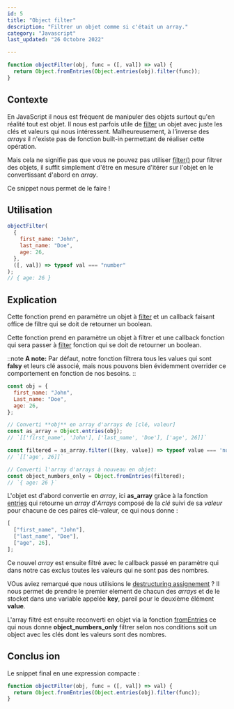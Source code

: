 ```yaml
---
id: 5
title: "Object filter"
description: "Filtrer un objet comme si c'était un array."
category: "Javascript"
last_updated: "26 Octobre 2022"

---
```


```js
function objectFilter(obj, func = ([, val]) => val) {
  return Object.fromEntries(Object.entries(obj).filter(func));
}
```

## Contexte

En JavaScript il nous est fréquent de manipuler des objets surtout qu'en réalité tout est objet. Il nous est parfois utile de [filter](https://developer.mozilla.org/en-US/docs/Web/JavaScript/Reference/Global_Objects/Array/filter) un objet avec juste les clés et valeurs qui nous intéressent. Malheureusement, à l'inverse des _arrays_ il n'existe pas de fonction built-in permettant de réaliser cette opération. 

Mais cela ne signifie pas que vous ne pouvez pas utiliser [filter()](https://developer.mozilla.org/en-US/docs/Web/JavaScript/Reference/Global_Objects/Array/filter) pour filtrer des objets, il suffit simplement d'être en mesure d'itérer sur l'objet en le convertissant d'abord en _array_.

Ce snippet nous permet de le faire !

## Utilisation

```js
objectFilter(
  {
    first_name: "John",
    last_name: "Doe",
    age: 26,
  },
  ([, val]) => typeof val === "number"
);
// { age: 26 }
```

## Explication

Cette fonction prend en paramètre un objet à [filter](https://developer.mozilla.org/en-US/docs/Web/JavaScript/Reference/Global_Objects/Array/filter) et un callback faisant office de filtre qui se doit de retourner un boolean.

Cette fonction prend en paramètre un objet à filtrer et une callback fonction qui sera passer à [filter](https://developer.mozilla.org/en-US/docs/Web/JavaScript/Reference/Global_Objects/Array/filter) fonction qui se doit de retourner un boolean.

::note
**A note:** Par défaut, notre fonction filtrera tous les values qui sont **falsy** et leurs clé associé, mais nous pouvons bien évidemment overrider ce comportement en fonction de nos besoins.
::

```js
const obj = {
  first_name: "John",
  Last_name: "Doe",
  age: 26,
};

// Converti **obj** en array d'arrays de [clé, valeur]
const as_array = Object.entries(obj);
// `[['first_name', 'John'], ['last_name', 'Doe'], ['age', 26]]`

const filtered = as_array.filter(([key, value]) => typeof value === 'number');
// `[['age', 26]]`

// Converti l'array d'arrays à nouveau en objet:
const object_numbers_only = Object.fromEntries(filtered);
// `{ age: 26 }`
```

L'objet est d'abord convertie en _array_, ici **as_array** grâce à la fonction [entries](https://developer.mozilla.org/en-US/docs/Web/JavaScript/Reference/Global_Objects/Object/entries) qui retourne un _array_ d'_Arrays_ composé de la _clé_ suivi de sa _valeur_ pour chacune de ces paires clé-valeur, ce qui nous donne :

```js
[
  ["first_name", "John"],
  ["last_name", "Doe"],
  ["age", 26],
];
```

Ce nouvel _array_ est ensuite filtré avec le callback passé en paramètre qui dans notre cas exclus toutes les valeurs qui ne sont pas des nombres.

VOus aviez remarqué que nous utilisions le [destructuring assignement](https://developer.mozilla.org/en-US/docs/Web/JavaScript/Reference/Operators/Destructuring_assignment) ? Il nous permet de prendre le premier element de chacun des *arrays* et de le stocket dans une variable appelée **key**, pareil pour le deuxième élément **value**.

L'array filtré est ensuite reconverti en objet via la fonction [fromEntries](https://developer.mozilla.org/en-US/docs/Web/JavaScript/Reference/Global_Objects/Object/fromEntries) ce qui nous donne **object_numbers_only** filtrer selon nos conditions soit un object avec les clés dont les valeurs sont des nombres.

## Conclus  ion

Le snippet final en une expression compacte :

```js
function objectFilter(obj, func = ([, val]) => val) {
  return Object.fromEntries(Object.entries(obj).filter(func));
}
```
